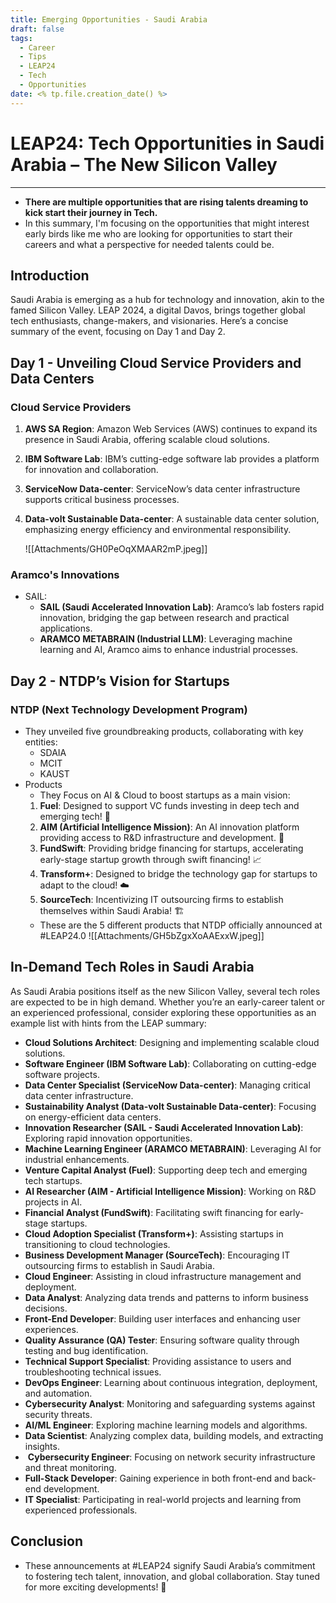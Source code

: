 ```yaml
---
title: Emerging Opportunities - Saudi Arabia
draft: false
tags:   
  - Career
  - Tips
  - LEAP24
  - Tech
  - Opportunities
date: <% tp.file.creation_date() %>
---
```


# LEAP24: Tech Opportunities in Saudi Arabia – The New Silicon Valley

---

- **There are multiple opportunities that are rising talents dreaming to kick start their journey in Tech.**
- In this summary, I'm focusing on the opportunities that might interest early birds like me who are looking for opportunities to start their careers and what a perspective for needed talents could be.

## Introduction

Saudi Arabia is emerging as a hub for technology and innovation, akin to the famed Silicon Valley. LEAP 2024, a digital Davos, brings together global tech enthusiasts, change-makers, and visionaries. Here’s a concise summary of the event, focusing on Day 1 and Day 2.

## Day 1 -  Unveiling Cloud Service Providers and Data Centers

### Cloud Service Providers

1. **AWS SA Region**: Amazon Web Services (AWS) continues to expand its presence in Saudi Arabia, offering scalable cloud solutions.
2. **IBM Software Lab**: IBM’s cutting-edge software lab provides a platform for innovation and collaboration.
3. **ServiceNow Data-center**: ServiceNow’s data center infrastructure supports critical business processes.
4. **Data-volt Sustainable Data-center**: A sustainable data center solution, emphasizing energy efficiency and environmental responsibility.

	![[Attachments/GH0PeOqXMAAR2mP.jpeg]]
### Aramco's Innovations

- SAIL:
  - **SAIL (Saudi Accelerated Innovation Lab)**: Aramco’s lab fosters rapid innovation, bridging the gap between research and practical applications.
  - **ARAMCO METABRAIN (Industrial LLM)**: Leveraging machine learning and AI, Aramco aims to enhance industrial processes.

## Day 2 - NTDP’s Vision for Startups

### NTDP (Next Technology Development Program)

- They unveiled five groundbreaking products, collaborating with key entities:
  - SDAIA
  - MCIT
  - KAUST
- Products
  - They Focus on AI & Cloud to boost startups as a main vision:
  1. **Fuel**: Designed to support VC funds investing in deep tech and emerging tech! 👏
  2. **AIM (Artificial Intelligence Mission)**: An AI innovation platform providing access to R&D infrastructure and development. 🦾
  3. **FundSwift**: Providing bridge financing for startups, accelerating early-stage startup growth through swift financing! 📈
  4. **Transform+**: Designed to bridge the technology gap for startups to adapt to the cloud! ☁️
  5. **SourceTech**: Incentivizing IT outsourcing firms to establish themselves within Saudi Arabia! 🏗️
  - These are the 5 different products that NTDP officially announced at #LEAP24.0
	  ![[Attachments/GH5bZgxXoAAExxW.jpeg]]

## In-Demand Tech Roles in Saudi Arabia

As Saudi Arabia positions itself as the new Silicon Valley, several tech roles are expected to be in high demand. Whether you’re an early-career talent or an experienced professional, consider exploring these opportunities as an example list with hints from the LEAP summary:

- **Cloud Solutions Architect**: Designing and implementing scalable cloud solutions.
- **Software Engineer (IBM Software Lab)**: Collaborating on cutting-edge software projects.
- **Data Center Specialist (ServiceNow Data-center)**: Managing critical data center infrastructure.
- **Sustainability Analyst (Data-volt Sustainable Data-center)**: Focusing on energy-efficient data centers.
- **Innovation Researcher (SAIL - Saudi Accelerated Innovation Lab)**: Exploring rapid innovation opportunities.
- **Machine Learning Engineer (ARAMCO METABRAIN)**: Leveraging AI for industrial enhancements.
- **Venture Capital Analyst (Fuel)**: Supporting deep tech and emerging tech startups.
- **AI Researcher (AIM - Artificial Intelligence Mission)**: Working on R&D projects in AI.
- **Financial Analyst (FundSwift)**: Facilitating swift financing for early-stage startups.
- **Cloud Adoption Specialist (Transform+)**: Assisting startups in transitioning to cloud technologies.
- **Business Development Manager (SourceTech)**: Encouraging IT outsourcing firms to establish in Saudi Arabia.
- **Cloud Engineer**: Assisting in cloud infrastructure management and deployment.
- **Data Analyst**: Analyzing data trends and patterns to inform business decisions.
- **Front-End Developer**: Building user interfaces and enhancing user experiences.
- **Quality Assurance (QA) Tester**: Ensuring software quality through testing and bug identification.
- **Technical Support Specialist**: Providing assistance to users and troubleshooting technical issues.
- **DevOps Engineer**: Learning about continuous integration, deployment, and automation.
- **Cybersecurity Analyst**: Monitoring and safeguarding systems against security threats.
- **AI/ML Engineer**: Exploring machine learning models and algorithms.
- **Data Scientist**: Analyzing complex data, building models, and extracting insights.
-  **Cybersecurity Engineer**: Focusing on network security infrastructure and threat monitoring.
- **Full-Stack Developer**: Gaining experience in both front-end and back-end development.
- **IT Specialist**: Participating in real-world projects and learning from experienced professionals.

## Conclusion

- These announcements at #LEAP24 signify Saudi Arabia’s commitment to fostering tech talent, innovation, and global collaboration. Stay tuned for more exciting developments! 🚀
